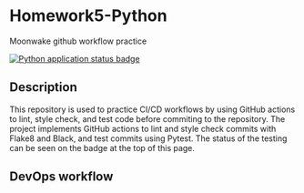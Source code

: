 # Homework5-Python
Moonwake github workflow practice

[![Python application status badge](https://github.com/triscuitcircuit/Homework5-Python/actions/workflows/python-app.yml/badge.svg)](https://github.com/triscuitcircuit/Homework5-Python/actions/workflows/python-app.yml)

## Description
This repository is used to practice CI/CD workflows by using GitHub actions to lint, style check, and test code before commiting to the repository. The project implements GitHub actions to lint and style check commits with Flake8 and Black, and test commits using Pytest. The status of the testing can be seen on the badge at the top of this page.

## DevOps workflow
